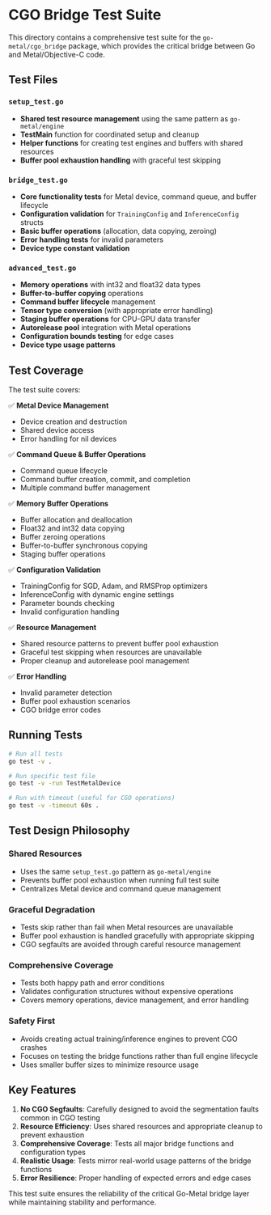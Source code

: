 # CGO Bridge Test Suite

This directory contains a comprehensive test suite for the `go-metal/cgo_bridge` package, which provides the critical bridge between Go and Metal/Objective-C code.

## Test Files

### `setup_test.go`
- **Shared test resource management** using the same pattern as `go-metal/engine`
- **TestMain** function for coordinated setup and cleanup
- **Helper functions** for creating test engines and buffers with shared resources
- **Buffer pool exhaustion handling** with graceful test skipping

### `bridge_test.go` 
- **Core functionality tests** for Metal device, command queue, and buffer lifecycle
- **Configuration validation** for `TrainingConfig` and `InferenceConfig` structs
- **Basic buffer operations** (allocation, data copying, zeroing)
- **Error handling tests** for invalid parameters
- **Device type constant validation**

### `advanced_test.go`
- **Memory operations** with int32 and float32 data types  
- **Buffer-to-buffer copying** operations
- **Command buffer lifecycle** management
- **Tensor type conversion** (with appropriate error handling)
- **Staging buffer operations** for CPU-GPU data transfer
- **Autorelease pool** integration with Metal operations
- **Configuration bounds testing** for edge cases
- **Device type usage patterns**

## Test Coverage

The test suite covers:

✅ **Metal Device Management**
- Device creation and destruction
- Shared device access
- Error handling for nil devices

✅ **Command Queue & Buffer Operations**  
- Command queue lifecycle
- Command buffer creation, commit, and completion
- Multiple command buffer management

✅ **Memory Buffer Operations**
- Buffer allocation and deallocation 
- Float32 and int32 data copying
- Buffer zeroing operations
- Buffer-to-buffer synchronous copying
- Staging buffer operations

✅ **Configuration Validation**
- TrainingConfig for SGD, Adam, and RMSProp optimizers
- InferenceConfig with dynamic engine settings
- Parameter bounds checking
- Invalid configuration handling

✅ **Resource Management**
- Shared resource patterns to prevent buffer pool exhaustion
- Graceful test skipping when resources are unavailable
- Proper cleanup and autorelease pool management

✅ **Error Handling**
- Invalid parameter detection
- Buffer pool exhaustion scenarios
- CGO bridge error codes

## Running Tests

```bash
# Run all tests
go test -v .

# Run specific test file
go test -v -run TestMetalDevice

# Run with timeout (useful for CGO operations)
go test -v -timeout 60s .
```

## Test Design Philosophy

### Shared Resources
- Uses the same `setup_test.go` pattern as `go-metal/engine`
- Prevents buffer pool exhaustion when running full test suite
- Centralizes Metal device and command queue management

### Graceful Degradation
- Tests skip rather than fail when Metal resources are unavailable
- Buffer pool exhaustion is handled gracefully with appropriate skipping
- CGO segfaults are avoided through careful resource management

### Comprehensive Coverage
- Tests both happy path and error conditions
- Validates configuration structures without expensive operations
- Covers memory operations, device management, and error handling

### Safety First
- Avoids creating actual training/inference engines to prevent CGO crashes
- Focuses on testing the bridge functions rather than full engine lifecycle
- Uses smaller buffer sizes to minimize resource usage

## Key Features

1. **No CGO Segfaults**: Carefully designed to avoid the segmentation faults common in CGO testing
2. **Resource Efficiency**: Uses shared resources and appropriate cleanup to prevent exhaustion
3. **Comprehensive Coverage**: Tests all major bridge functions and configuration types
4. **Realistic Usage**: Tests mirror real-world usage patterns of the bridge functions
5. **Error Resilience**: Proper handling of expected errors and edge cases

This test suite ensures the reliability of the critical Go-Metal bridge layer while maintaining stability and performance.